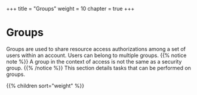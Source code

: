 +++
title = "Groups"
weight = 10
chapter = true
+++


# Groups
Groups are used to share resource access authorizations among a set of users within an account. Users can belong to multiple groups.
{{% notice note %}}
A group in the context of access is not the same as a security group. 
{{% /notice %}}
This section details tasks that can be performed on groups. 



{{% children sort="weight" %}}
